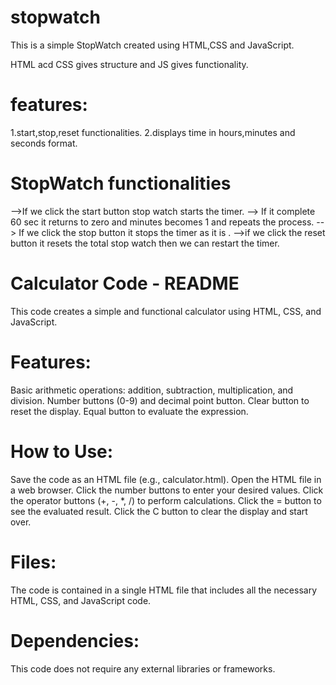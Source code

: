 # stopwatch

This is a simple StopWatch created using HTML,CSS and JavaScript.

HTML acd CSS gives structure and JS gives functionality.

# features:

1.start,stop,reset functionalities.
2.displays time in hours,minutes and seconds format.

# StopWatch functionalities

-->If we click the start button stop watch starts the timer.
--> If it complete 60 sec it returns to zero and minutes becomes 1 and repeats the process.
--> If we click the stop button it stops the timer as it is .
-->if we click the reset button it resets the total stop watch then we can restart the timer.

# Calculator Code - README

This code creates a simple and functional calculator using HTML, CSS, and JavaScript.

# Features:

Basic arithmetic operations: addition, subtraction, multiplication, and division.
Number buttons (0-9) and decimal point button.
Clear button to reset the display.
Equal button to evaluate the expression.

# How to Use:

Save the code as an HTML file (e.g., calculator.html).
Open the HTML file in a web browser.
Click the number buttons to enter your desired values.
Click the operator buttons (+, -, \*, /) to perform calculations.
Click the = button to see the evaluated result.
Click the C button to clear the display and start over.

# Files:

The code is contained in a single HTML file that includes all the necessary HTML, CSS, and JavaScript code.

# Dependencies:

This code does not require any external libraries or frameworks.
